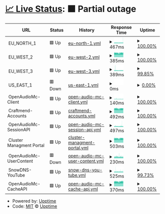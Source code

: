 # [📈 Live Status](https://upptime.github.io/upptime): <!--live status--> **🟧 Partial outage**

<!--start: status pages-->
<!-- This summary is generated by Upptime (https://github.com/upptime/upptime) -->
<!-- Do not edit this manually, your changes will be overwritten -->
<!-- prettier-ignore -->
| URL | Status | History | Response Time | Uptime |
| --- | ------ | ------- | ------------- | ------ |
| <img alt="" src="https://icons.duckduckgo.com/ip3/null.ico" height="13"> EU_NORTH_1 | 🟩 Up | [eu-north-1.yml](https://github.com/OpenAudioMc/status/commits/HEAD/history/eu-north-1.yml) | <details><summary><img alt="Response time graph" src="./graphs/eu-north-1/response-time-week.png" height="20"> 467ms</summary><br><a href="https://OpenAudioMc.github.io/status/history/eu-north-1"><img alt="Response time 469" src="https://img.shields.io/endpoint?url=https%3A%2F%2Fraw.githubusercontent.com%2FOpenAudioMc%2Fstatus%2FHEAD%2Fapi%2Feu-north-1%2Fresponse-time.json"></a><br><a href="https://OpenAudioMc.github.io/status/history/eu-north-1"><img alt="24-hour response time 506" src="https://img.shields.io/endpoint?url=https%3A%2F%2Fraw.githubusercontent.com%2FOpenAudioMc%2Fstatus%2FHEAD%2Fapi%2Feu-north-1%2Fresponse-time-day.json"></a><br><a href="https://OpenAudioMc.github.io/status/history/eu-north-1"><img alt="7-day response time 467" src="https://img.shields.io/endpoint?url=https%3A%2F%2Fraw.githubusercontent.com%2FOpenAudioMc%2Fstatus%2FHEAD%2Fapi%2Feu-north-1%2Fresponse-time-week.json"></a><br><a href="https://OpenAudioMc.github.io/status/history/eu-north-1"><img alt="30-day response time 468" src="https://img.shields.io/endpoint?url=https%3A%2F%2Fraw.githubusercontent.com%2FOpenAudioMc%2Fstatus%2FHEAD%2Fapi%2Feu-north-1%2Fresponse-time-month.json"></a><br><a href="https://OpenAudioMc.github.io/status/history/eu-north-1"><img alt="1-year response time 469" src="https://img.shields.io/endpoint?url=https%3A%2F%2Fraw.githubusercontent.com%2FOpenAudioMc%2Fstatus%2FHEAD%2Fapi%2Feu-north-1%2Fresponse-time-year.json"></a></details> | <details><summary><a href="https://OpenAudioMc.github.io/status/history/eu-north-1">100.00%</a></summary><a href="https://OpenAudioMc.github.io/status/history/eu-north-1"><img alt="All-time uptime 99.99%" src="https://img.shields.io/endpoint?url=https%3A%2F%2Fraw.githubusercontent.com%2FOpenAudioMc%2Fstatus%2FHEAD%2Fapi%2Feu-north-1%2Fuptime.json"></a><br><a href="https://OpenAudioMc.github.io/status/history/eu-north-1"><img alt="24-hour uptime 100.00%" src="https://img.shields.io/endpoint?url=https%3A%2F%2Fraw.githubusercontent.com%2FOpenAudioMc%2Fstatus%2FHEAD%2Fapi%2Feu-north-1%2Fuptime-day.json"></a><br><a href="https://OpenAudioMc.github.io/status/history/eu-north-1"><img alt="7-day uptime 100.00%" src="https://img.shields.io/endpoint?url=https%3A%2F%2Fraw.githubusercontent.com%2FOpenAudioMc%2Fstatus%2FHEAD%2Fapi%2Feu-north-1%2Fuptime-week.json"></a><br><a href="https://OpenAudioMc.github.io/status/history/eu-north-1"><img alt="30-day uptime 100.00%" src="https://img.shields.io/endpoint?url=https%3A%2F%2Fraw.githubusercontent.com%2FOpenAudioMc%2Fstatus%2FHEAD%2Fapi%2Feu-north-1%2Fuptime-month.json"></a><br><a href="https://OpenAudioMc.github.io/status/history/eu-north-1"><img alt="1-year uptime 99.99%" src="https://img.shields.io/endpoint?url=https%3A%2F%2Fraw.githubusercontent.com%2FOpenAudioMc%2Fstatus%2FHEAD%2Fapi%2Feu-north-1%2Fuptime-year.json"></a></details>
| <img alt="" src="https://icons.duckduckgo.com/ip3/null.ico" height="13"> EU_WEST_2 | 🟩 Up | [eu-west-2.yml](https://github.com/OpenAudioMc/status/commits/HEAD/history/eu-west-2.yml) | <details><summary><img alt="Response time graph" src="./graphs/eu-west-2/response-time-week.png" height="20"> 385ms</summary><br><a href="https://OpenAudioMc.github.io/status/history/eu-west-2"><img alt="Response time 388" src="https://img.shields.io/endpoint?url=https%3A%2F%2Fraw.githubusercontent.com%2FOpenAudioMc%2Fstatus%2FHEAD%2Fapi%2Feu-west-2%2Fresponse-time.json"></a><br><a href="https://OpenAudioMc.github.io/status/history/eu-west-2"><img alt="24-hour response time 390" src="https://img.shields.io/endpoint?url=https%3A%2F%2Fraw.githubusercontent.com%2FOpenAudioMc%2Fstatus%2FHEAD%2Fapi%2Feu-west-2%2Fresponse-time-day.json"></a><br><a href="https://OpenAudioMc.github.io/status/history/eu-west-2"><img alt="7-day response time 385" src="https://img.shields.io/endpoint?url=https%3A%2F%2Fraw.githubusercontent.com%2FOpenAudioMc%2Fstatus%2FHEAD%2Fapi%2Feu-west-2%2Fresponse-time-week.json"></a><br><a href="https://OpenAudioMc.github.io/status/history/eu-west-2"><img alt="30-day response time 388" src="https://img.shields.io/endpoint?url=https%3A%2F%2Fraw.githubusercontent.com%2FOpenAudioMc%2Fstatus%2FHEAD%2Fapi%2Feu-west-2%2Fresponse-time-month.json"></a><br><a href="https://OpenAudioMc.github.io/status/history/eu-west-2"><img alt="1-year response time 388" src="https://img.shields.io/endpoint?url=https%3A%2F%2Fraw.githubusercontent.com%2FOpenAudioMc%2Fstatus%2FHEAD%2Fapi%2Feu-west-2%2Fresponse-time-year.json"></a></details> | <details><summary><a href="https://OpenAudioMc.github.io/status/history/eu-west-2">100.00%</a></summary><a href="https://OpenAudioMc.github.io/status/history/eu-west-2"><img alt="All-time uptime 99.97%" src="https://img.shields.io/endpoint?url=https%3A%2F%2Fraw.githubusercontent.com%2FOpenAudioMc%2Fstatus%2FHEAD%2Fapi%2Feu-west-2%2Fuptime.json"></a><br><a href="https://OpenAudioMc.github.io/status/history/eu-west-2"><img alt="24-hour uptime 100.00%" src="https://img.shields.io/endpoint?url=https%3A%2F%2Fraw.githubusercontent.com%2FOpenAudioMc%2Fstatus%2FHEAD%2Fapi%2Feu-west-2%2Fuptime-day.json"></a><br><a href="https://OpenAudioMc.github.io/status/history/eu-west-2"><img alt="7-day uptime 100.00%" src="https://img.shields.io/endpoint?url=https%3A%2F%2Fraw.githubusercontent.com%2FOpenAudioMc%2Fstatus%2FHEAD%2Fapi%2Feu-west-2%2Fuptime-week.json"></a><br><a href="https://OpenAudioMc.github.io/status/history/eu-west-2"><img alt="30-day uptime 100.00%" src="https://img.shields.io/endpoint?url=https%3A%2F%2Fraw.githubusercontent.com%2FOpenAudioMc%2Fstatus%2FHEAD%2Fapi%2Feu-west-2%2Fuptime-month.json"></a><br><a href="https://OpenAudioMc.github.io/status/history/eu-west-2"><img alt="1-year uptime 99.97%" src="https://img.shields.io/endpoint?url=https%3A%2F%2Fraw.githubusercontent.com%2FOpenAudioMc%2Fstatus%2FHEAD%2Fapi%2Feu-west-2%2Fuptime-year.json"></a></details>
| <img alt="" src="https://icons.duckduckgo.com/ip3/null.ico" height="13"> EU_WEST_3 | 🟩 Up | [eu-west-3.yml](https://github.com/OpenAudioMc/status/commits/HEAD/history/eu-west-3.yml) | <details><summary><img alt="Response time graph" src="./graphs/eu-west-3/response-time-week.png" height="20"> 389ms</summary><br><a href="https://OpenAudioMc.github.io/status/history/eu-west-3"><img alt="Response time 387" src="https://img.shields.io/endpoint?url=https%3A%2F%2Fraw.githubusercontent.com%2FOpenAudioMc%2Fstatus%2FHEAD%2Fapi%2Feu-west-3%2Fresponse-time.json"></a><br><a href="https://OpenAudioMc.github.io/status/history/eu-west-3"><img alt="24-hour response time 387" src="https://img.shields.io/endpoint?url=https%3A%2F%2Fraw.githubusercontent.com%2FOpenAudioMc%2Fstatus%2FHEAD%2Fapi%2Feu-west-3%2Fresponse-time-day.json"></a><br><a href="https://OpenAudioMc.github.io/status/history/eu-west-3"><img alt="7-day response time 389" src="https://img.shields.io/endpoint?url=https%3A%2F%2Fraw.githubusercontent.com%2FOpenAudioMc%2Fstatus%2FHEAD%2Fapi%2Feu-west-3%2Fresponse-time-week.json"></a><br><a href="https://OpenAudioMc.github.io/status/history/eu-west-3"><img alt="30-day response time 386" src="https://img.shields.io/endpoint?url=https%3A%2F%2Fraw.githubusercontent.com%2FOpenAudioMc%2Fstatus%2FHEAD%2Fapi%2Feu-west-3%2Fresponse-time-month.json"></a><br><a href="https://OpenAudioMc.github.io/status/history/eu-west-3"><img alt="1-year response time 387" src="https://img.shields.io/endpoint?url=https%3A%2F%2Fraw.githubusercontent.com%2FOpenAudioMc%2Fstatus%2FHEAD%2Fapi%2Feu-west-3%2Fresponse-time-year.json"></a></details> | <details><summary><a href="https://OpenAudioMc.github.io/status/history/eu-west-3">99.85%</a></summary><a href="https://OpenAudioMc.github.io/status/history/eu-west-3"><img alt="All-time uptime 99.97%" src="https://img.shields.io/endpoint?url=https%3A%2F%2Fraw.githubusercontent.com%2FOpenAudioMc%2Fstatus%2FHEAD%2Fapi%2Feu-west-3%2Fuptime.json"></a><br><a href="https://OpenAudioMc.github.io/status/history/eu-west-3"><img alt="24-hour uptime 100.00%" src="https://img.shields.io/endpoint?url=https%3A%2F%2Fraw.githubusercontent.com%2FOpenAudioMc%2Fstatus%2FHEAD%2Fapi%2Feu-west-3%2Fuptime-day.json"></a><br><a href="https://OpenAudioMc.github.io/status/history/eu-west-3"><img alt="7-day uptime 99.85%" src="https://img.shields.io/endpoint?url=https%3A%2F%2Fraw.githubusercontent.com%2FOpenAudioMc%2Fstatus%2FHEAD%2Fapi%2Feu-west-3%2Fuptime-week.json"></a><br><a href="https://OpenAudioMc.github.io/status/history/eu-west-3"><img alt="30-day uptime 99.96%" src="https://img.shields.io/endpoint?url=https%3A%2F%2Fraw.githubusercontent.com%2FOpenAudioMc%2Fstatus%2FHEAD%2Fapi%2Feu-west-3%2Fuptime-month.json"></a><br><a href="https://OpenAudioMc.github.io/status/history/eu-west-3"><img alt="1-year uptime 99.97%" src="https://img.shields.io/endpoint?url=https%3A%2F%2Fraw.githubusercontent.com%2FOpenAudioMc%2Fstatus%2FHEAD%2Fapi%2Feu-west-3%2Fuptime-year.json"></a></details>
| <img alt="" src="https://icons.duckduckgo.com/ip3/null.ico" height="13"> US_EAST_1 | 🟥 Down | [us-east-1.yml](https://github.com/OpenAudioMc/status/commits/HEAD/history/us-east-1.yml) | <details><summary><img alt="Response time graph" src="./graphs/us-east-1/response-time-week.png" height="20"> 0ms</summary><br><a href="https://OpenAudioMc.github.io/status/history/us-east-1"><img alt="Response time 128" src="https://img.shields.io/endpoint?url=https%3A%2F%2Fraw.githubusercontent.com%2FOpenAudioMc%2Fstatus%2FHEAD%2Fapi%2Fus-east-1%2Fresponse-time.json"></a><br><a href="https://OpenAudioMc.github.io/status/history/us-east-1"><img alt="24-hour response time 0" src="https://img.shields.io/endpoint?url=https%3A%2F%2Fraw.githubusercontent.com%2FOpenAudioMc%2Fstatus%2FHEAD%2Fapi%2Fus-east-1%2Fresponse-time-day.json"></a><br><a href="https://OpenAudioMc.github.io/status/history/us-east-1"><img alt="7-day response time 0" src="https://img.shields.io/endpoint?url=https%3A%2F%2Fraw.githubusercontent.com%2FOpenAudioMc%2Fstatus%2FHEAD%2Fapi%2Fus-east-1%2Fresponse-time-week.json"></a><br><a href="https://OpenAudioMc.github.io/status/history/us-east-1"><img alt="30-day response time 125" src="https://img.shields.io/endpoint?url=https%3A%2F%2Fraw.githubusercontent.com%2FOpenAudioMc%2Fstatus%2FHEAD%2Fapi%2Fus-east-1%2Fresponse-time-month.json"></a><br><a href="https://OpenAudioMc.github.io/status/history/us-east-1"><img alt="1-year response time 128" src="https://img.shields.io/endpoint?url=https%3A%2F%2Fraw.githubusercontent.com%2FOpenAudioMc%2Fstatus%2FHEAD%2Fapi%2Fus-east-1%2Fresponse-time-year.json"></a></details> | <details><summary><a href="https://OpenAudioMc.github.io/status/history/us-east-1">0.00%</a></summary><a href="https://OpenAudioMc.github.io/status/history/us-east-1"><img alt="All-time uptime 36.75%" src="https://img.shields.io/endpoint?url=https%3A%2F%2Fraw.githubusercontent.com%2FOpenAudioMc%2Fstatus%2FHEAD%2Fapi%2Fus-east-1%2Fuptime.json"></a><br><a href="https://OpenAudioMc.github.io/status/history/us-east-1"><img alt="24-hour uptime 0.00%" src="https://img.shields.io/endpoint?url=https%3A%2F%2Fraw.githubusercontent.com%2FOpenAudioMc%2Fstatus%2FHEAD%2Fapi%2Fus-east-1%2Fuptime-day.json"></a><br><a href="https://OpenAudioMc.github.io/status/history/us-east-1"><img alt="7-day uptime 0.00%" src="https://img.shields.io/endpoint?url=https%3A%2F%2Fraw.githubusercontent.com%2FOpenAudioMc%2Fstatus%2FHEAD%2Fapi%2Fus-east-1%2Fuptime-week.json"></a><br><a href="https://OpenAudioMc.github.io/status/history/us-east-1"><img alt="30-day uptime 27.22%" src="https://img.shields.io/endpoint?url=https%3A%2F%2Fraw.githubusercontent.com%2FOpenAudioMc%2Fstatus%2FHEAD%2Fapi%2Fus-east-1%2Fuptime-month.json"></a><br><a href="https://OpenAudioMc.github.io/status/history/us-east-1"><img alt="1-year uptime 36.75%" src="https://img.shields.io/endpoint?url=https%3A%2F%2Fraw.githubusercontent.com%2FOpenAudioMc%2Fstatus%2FHEAD%2Fapi%2Fus-east-1%2Fuptime-year.json"></a></details>
| <img alt="" src="https://icons.duckduckgo.com/ip3/null.ico" height="13"> OpenAudioMc-Client | 🟩 Up | [open-audio-mc-client.yml](https://github.com/OpenAudioMc/status/commits/HEAD/history/open-audio-mc-client.yml) | <details><summary><img alt="Response time graph" src="./graphs/open-audio-mc-client/response-time-week.png" height="20"> 140ms</summary><br><a href="https://OpenAudioMc.github.io/status/history/open-audio-mc-client"><img alt="Response time 140" src="https://img.shields.io/endpoint?url=https%3A%2F%2Fraw.githubusercontent.com%2FOpenAudioMc%2Fstatus%2FHEAD%2Fapi%2Fopen-audio-mc-client%2Fresponse-time.json"></a><br><a href="https://OpenAudioMc.github.io/status/history/open-audio-mc-client"><img alt="24-hour response time 141" src="https://img.shields.io/endpoint?url=https%3A%2F%2Fraw.githubusercontent.com%2FOpenAudioMc%2Fstatus%2FHEAD%2Fapi%2Fopen-audio-mc-client%2Fresponse-time-day.json"></a><br><a href="https://OpenAudioMc.github.io/status/history/open-audio-mc-client"><img alt="7-day response time 140" src="https://img.shields.io/endpoint?url=https%3A%2F%2Fraw.githubusercontent.com%2FOpenAudioMc%2Fstatus%2FHEAD%2Fapi%2Fopen-audio-mc-client%2Fresponse-time-week.json"></a><br><a href="https://OpenAudioMc.github.io/status/history/open-audio-mc-client"><img alt="30-day response time 140" src="https://img.shields.io/endpoint?url=https%3A%2F%2Fraw.githubusercontent.com%2FOpenAudioMc%2Fstatus%2FHEAD%2Fapi%2Fopen-audio-mc-client%2Fresponse-time-month.json"></a><br><a href="https://OpenAudioMc.github.io/status/history/open-audio-mc-client"><img alt="1-year response time 140" src="https://img.shields.io/endpoint?url=https%3A%2F%2Fraw.githubusercontent.com%2FOpenAudioMc%2Fstatus%2FHEAD%2Fapi%2Fopen-audio-mc-client%2Fresponse-time-year.json"></a></details> | <details><summary><a href="https://OpenAudioMc.github.io/status/history/open-audio-mc-client">100.00%</a></summary><a href="https://OpenAudioMc.github.io/status/history/open-audio-mc-client"><img alt="All-time uptime 99.99%" src="https://img.shields.io/endpoint?url=https%3A%2F%2Fraw.githubusercontent.com%2FOpenAudioMc%2Fstatus%2FHEAD%2Fapi%2Fopen-audio-mc-client%2Fuptime.json"></a><br><a href="https://OpenAudioMc.github.io/status/history/open-audio-mc-client"><img alt="24-hour uptime 100.00%" src="https://img.shields.io/endpoint?url=https%3A%2F%2Fraw.githubusercontent.com%2FOpenAudioMc%2Fstatus%2FHEAD%2Fapi%2Fopen-audio-mc-client%2Fuptime-day.json"></a><br><a href="https://OpenAudioMc.github.io/status/history/open-audio-mc-client"><img alt="7-day uptime 100.00%" src="https://img.shields.io/endpoint?url=https%3A%2F%2Fraw.githubusercontent.com%2FOpenAudioMc%2Fstatus%2FHEAD%2Fapi%2Fopen-audio-mc-client%2Fuptime-week.json"></a><br><a href="https://OpenAudioMc.github.io/status/history/open-audio-mc-client"><img alt="30-day uptime 100.00%" src="https://img.shields.io/endpoint?url=https%3A%2F%2Fraw.githubusercontent.com%2FOpenAudioMc%2Fstatus%2FHEAD%2Fapi%2Fopen-audio-mc-client%2Fuptime-month.json"></a><br><a href="https://OpenAudioMc.github.io/status/history/open-audio-mc-client"><img alt="1-year uptime 100.00%" src="https://img.shields.io/endpoint?url=https%3A%2F%2Fraw.githubusercontent.com%2FOpenAudioMc%2Fstatus%2FHEAD%2Fapi%2Fopen-audio-mc-client%2Fuptime-year.json"></a></details>
| <img alt="" src="https://icons.duckduckgo.com/ip3/null.ico" height="13"> Craftmend-Accounts | 🟩 Up | [craftmend-accounts.yml](https://github.com/OpenAudioMc/status/commits/HEAD/history/craftmend-accounts.yml) | <details><summary><img alt="Response time graph" src="./graphs/craftmend-accounts/response-time-week.png" height="20"> 492ms</summary><br><a href="https://OpenAudioMc.github.io/status/history/craftmend-accounts"><img alt="Response time 502" src="https://img.shields.io/endpoint?url=https%3A%2F%2Fraw.githubusercontent.com%2FOpenAudioMc%2Fstatus%2FHEAD%2Fapi%2Fcraftmend-accounts%2Fresponse-time.json"></a><br><a href="https://OpenAudioMc.github.io/status/history/craftmend-accounts"><img alt="24-hour response time 500" src="https://img.shields.io/endpoint?url=https%3A%2F%2Fraw.githubusercontent.com%2FOpenAudioMc%2Fstatus%2FHEAD%2Fapi%2Fcraftmend-accounts%2Fresponse-time-day.json"></a><br><a href="https://OpenAudioMc.github.io/status/history/craftmend-accounts"><img alt="7-day response time 492" src="https://img.shields.io/endpoint?url=https%3A%2F%2Fraw.githubusercontent.com%2FOpenAudioMc%2Fstatus%2FHEAD%2Fapi%2Fcraftmend-accounts%2Fresponse-time-week.json"></a><br><a href="https://OpenAudioMc.github.io/status/history/craftmend-accounts"><img alt="30-day response time 503" src="https://img.shields.io/endpoint?url=https%3A%2F%2Fraw.githubusercontent.com%2FOpenAudioMc%2Fstatus%2FHEAD%2Fapi%2Fcraftmend-accounts%2Fresponse-time-month.json"></a><br><a href="https://OpenAudioMc.github.io/status/history/craftmend-accounts"><img alt="1-year response time 502" src="https://img.shields.io/endpoint?url=https%3A%2F%2Fraw.githubusercontent.com%2FOpenAudioMc%2Fstatus%2FHEAD%2Fapi%2Fcraftmend-accounts%2Fresponse-time-year.json"></a></details> | <details><summary><a href="https://OpenAudioMc.github.io/status/history/craftmend-accounts">100.00%</a></summary><a href="https://OpenAudioMc.github.io/status/history/craftmend-accounts"><img alt="All-time uptime 100.00%" src="https://img.shields.io/endpoint?url=https%3A%2F%2Fraw.githubusercontent.com%2FOpenAudioMc%2Fstatus%2FHEAD%2Fapi%2Fcraftmend-accounts%2Fuptime.json"></a><br><a href="https://OpenAudioMc.github.io/status/history/craftmend-accounts"><img alt="24-hour uptime 100.00%" src="https://img.shields.io/endpoint?url=https%3A%2F%2Fraw.githubusercontent.com%2FOpenAudioMc%2Fstatus%2FHEAD%2Fapi%2Fcraftmend-accounts%2Fuptime-day.json"></a><br><a href="https://OpenAudioMc.github.io/status/history/craftmend-accounts"><img alt="7-day uptime 100.00%" src="https://img.shields.io/endpoint?url=https%3A%2F%2Fraw.githubusercontent.com%2FOpenAudioMc%2Fstatus%2FHEAD%2Fapi%2Fcraftmend-accounts%2Fuptime-week.json"></a><br><a href="https://OpenAudioMc.github.io/status/history/craftmend-accounts"><img alt="30-day uptime 100.00%" src="https://img.shields.io/endpoint?url=https%3A%2F%2Fraw.githubusercontent.com%2FOpenAudioMc%2Fstatus%2FHEAD%2Fapi%2Fcraftmend-accounts%2Fuptime-month.json"></a><br><a href="https://OpenAudioMc.github.io/status/history/craftmend-accounts"><img alt="1-year uptime 100.00%" src="https://img.shields.io/endpoint?url=https%3A%2F%2Fraw.githubusercontent.com%2FOpenAudioMc%2Fstatus%2FHEAD%2Fapi%2Fcraftmend-accounts%2Fuptime-year.json"></a></details>
| <img alt="" src="https://icons.duckduckgo.com/ip3/null.ico" height="13"> OpenAudioMc-SessionAPI | 🟩 Up | [open-audio-mc-session-api.yml](https://github.com/OpenAudioMc/status/commits/HEAD/history/open-audio-mc-session-api.yml) | <details><summary><img alt="Response time graph" src="./graphs/open-audio-mc-session-api/response-time-week.png" height="20"> 497ms</summary><br><a href="https://OpenAudioMc.github.io/status/history/open-audio-mc-session-api"><img alt="Response time 501" src="https://img.shields.io/endpoint?url=https%3A%2F%2Fraw.githubusercontent.com%2FOpenAudioMc%2Fstatus%2FHEAD%2Fapi%2Fopen-audio-mc-session-api%2Fresponse-time.json"></a><br><a href="https://OpenAudioMc.github.io/status/history/open-audio-mc-session-api"><img alt="24-hour response time 492" src="https://img.shields.io/endpoint?url=https%3A%2F%2Fraw.githubusercontent.com%2FOpenAudioMc%2Fstatus%2FHEAD%2Fapi%2Fopen-audio-mc-session-api%2Fresponse-time-day.json"></a><br><a href="https://OpenAudioMc.github.io/status/history/open-audio-mc-session-api"><img alt="7-day response time 497" src="https://img.shields.io/endpoint?url=https%3A%2F%2Fraw.githubusercontent.com%2FOpenAudioMc%2Fstatus%2FHEAD%2Fapi%2Fopen-audio-mc-session-api%2Fresponse-time-week.json"></a><br><a href="https://OpenAudioMc.github.io/status/history/open-audio-mc-session-api"><img alt="30-day response time 504" src="https://img.shields.io/endpoint?url=https%3A%2F%2Fraw.githubusercontent.com%2FOpenAudioMc%2Fstatus%2FHEAD%2Fapi%2Fopen-audio-mc-session-api%2Fresponse-time-month.json"></a><br><a href="https://OpenAudioMc.github.io/status/history/open-audio-mc-session-api"><img alt="1-year response time 501" src="https://img.shields.io/endpoint?url=https%3A%2F%2Fraw.githubusercontent.com%2FOpenAudioMc%2Fstatus%2FHEAD%2Fapi%2Fopen-audio-mc-session-api%2Fresponse-time-year.json"></a></details> | <details><summary><a href="https://OpenAudioMc.github.io/status/history/open-audio-mc-session-api">100.00%</a></summary><a href="https://OpenAudioMc.github.io/status/history/open-audio-mc-session-api"><img alt="All-time uptime 100.00%" src="https://img.shields.io/endpoint?url=https%3A%2F%2Fraw.githubusercontent.com%2FOpenAudioMc%2Fstatus%2FHEAD%2Fapi%2Fopen-audio-mc-session-api%2Fuptime.json"></a><br><a href="https://OpenAudioMc.github.io/status/history/open-audio-mc-session-api"><img alt="24-hour uptime 100.00%" src="https://img.shields.io/endpoint?url=https%3A%2F%2Fraw.githubusercontent.com%2FOpenAudioMc%2Fstatus%2FHEAD%2Fapi%2Fopen-audio-mc-session-api%2Fuptime-day.json"></a><br><a href="https://OpenAudioMc.github.io/status/history/open-audio-mc-session-api"><img alt="7-day uptime 100.00%" src="https://img.shields.io/endpoint?url=https%3A%2F%2Fraw.githubusercontent.com%2FOpenAudioMc%2Fstatus%2FHEAD%2Fapi%2Fopen-audio-mc-session-api%2Fuptime-week.json"></a><br><a href="https://OpenAudioMc.github.io/status/history/open-audio-mc-session-api"><img alt="30-day uptime 100.00%" src="https://img.shields.io/endpoint?url=https%3A%2F%2Fraw.githubusercontent.com%2FOpenAudioMc%2Fstatus%2FHEAD%2Fapi%2Fopen-audio-mc-session-api%2Fuptime-month.json"></a><br><a href="https://OpenAudioMc.github.io/status/history/open-audio-mc-session-api"><img alt="1-year uptime 100.00%" src="https://img.shields.io/endpoint?url=https%3A%2F%2Fraw.githubusercontent.com%2FOpenAudioMc%2Fstatus%2FHEAD%2Fapi%2Fopen-audio-mc-session-api%2Fuptime-year.json"></a></details>
| <img alt="" src="https://icons.duckduckgo.com/ip3/null.ico" height="13"> Cluster Managment Portal | 🟩 Up | [cluster-managment-portal.yml](https://github.com/OpenAudioMc/status/commits/HEAD/history/cluster-managment-portal.yml) | <details><summary><img alt="Response time graph" src="./graphs/cluster-managment-portal/response-time-week.png" height="20"> 503ms</summary><br><a href="https://OpenAudioMc.github.io/status/history/cluster-managment-portal"><img alt="Response time 505" src="https://img.shields.io/endpoint?url=https%3A%2F%2Fraw.githubusercontent.com%2FOpenAudioMc%2Fstatus%2FHEAD%2Fapi%2Fcluster-managment-portal%2Fresponse-time.json"></a><br><a href="https://OpenAudioMc.github.io/status/history/cluster-managment-portal"><img alt="24-hour response time 509" src="https://img.shields.io/endpoint?url=https%3A%2F%2Fraw.githubusercontent.com%2FOpenAudioMc%2Fstatus%2FHEAD%2Fapi%2Fcluster-managment-portal%2Fresponse-time-day.json"></a><br><a href="https://OpenAudioMc.github.io/status/history/cluster-managment-portal"><img alt="7-day response time 503" src="https://img.shields.io/endpoint?url=https%3A%2F%2Fraw.githubusercontent.com%2FOpenAudioMc%2Fstatus%2FHEAD%2Fapi%2Fcluster-managment-portal%2Fresponse-time-week.json"></a><br><a href="https://OpenAudioMc.github.io/status/history/cluster-managment-portal"><img alt="30-day response time 505" src="https://img.shields.io/endpoint?url=https%3A%2F%2Fraw.githubusercontent.com%2FOpenAudioMc%2Fstatus%2FHEAD%2Fapi%2Fcluster-managment-portal%2Fresponse-time-month.json"></a><br><a href="https://OpenAudioMc.github.io/status/history/cluster-managment-portal"><img alt="1-year response time 505" src="https://img.shields.io/endpoint?url=https%3A%2F%2Fraw.githubusercontent.com%2FOpenAudioMc%2Fstatus%2FHEAD%2Fapi%2Fcluster-managment-portal%2Fresponse-time-year.json"></a></details> | <details><summary><a href="https://OpenAudioMc.github.io/status/history/cluster-managment-portal">100.00%</a></summary><a href="https://OpenAudioMc.github.io/status/history/cluster-managment-portal"><img alt="All-time uptime 99.33%" src="https://img.shields.io/endpoint?url=https%3A%2F%2Fraw.githubusercontent.com%2FOpenAudioMc%2Fstatus%2FHEAD%2Fapi%2Fcluster-managment-portal%2Fuptime.json"></a><br><a href="https://OpenAudioMc.github.io/status/history/cluster-managment-portal"><img alt="24-hour uptime 100.00%" src="https://img.shields.io/endpoint?url=https%3A%2F%2Fraw.githubusercontent.com%2FOpenAudioMc%2Fstatus%2FHEAD%2Fapi%2Fcluster-managment-portal%2Fuptime-day.json"></a><br><a href="https://OpenAudioMc.github.io/status/history/cluster-managment-portal"><img alt="7-day uptime 100.00%" src="https://img.shields.io/endpoint?url=https%3A%2F%2Fraw.githubusercontent.com%2FOpenAudioMc%2Fstatus%2FHEAD%2Fapi%2Fcluster-managment-portal%2Fuptime-week.json"></a><br><a href="https://OpenAudioMc.github.io/status/history/cluster-managment-portal"><img alt="30-day uptime 99.97%" src="https://img.shields.io/endpoint?url=https%3A%2F%2Fraw.githubusercontent.com%2FOpenAudioMc%2Fstatus%2FHEAD%2Fapi%2Fcluster-managment-portal%2Fuptime-month.json"></a><br><a href="https://OpenAudioMc.github.io/status/history/cluster-managment-portal"><img alt="1-year uptime 99.06%" src="https://img.shields.io/endpoint?url=https%3A%2F%2Fraw.githubusercontent.com%2FOpenAudioMc%2Fstatus%2FHEAD%2Fapi%2Fcluster-managment-portal%2Fuptime-year.json"></a></details>
| <img alt="" src="https://icons.duckduckgo.com/ip3/null.ico" height="13"> OpenAudioMc-UserContent | 🟥 Down | [open-audio-mc-user-content.yml](https://github.com/OpenAudioMc/status/commits/HEAD/history/open-audio-mc-user-content.yml) | <details><summary><img alt="Response time graph" src="./graphs/open-audio-mc-user-content/response-time-week.png" height="20"> 230ms</summary><br><a href="https://OpenAudioMc.github.io/status/history/open-audio-mc-user-content"><img alt="Response time 236" src="https://img.shields.io/endpoint?url=https%3A%2F%2Fraw.githubusercontent.com%2FOpenAudioMc%2Fstatus%2FHEAD%2Fapi%2Fopen-audio-mc-user-content%2Fresponse-time.json"></a><br><a href="https://OpenAudioMc.github.io/status/history/open-audio-mc-user-content"><img alt="24-hour response time 233" src="https://img.shields.io/endpoint?url=https%3A%2F%2Fraw.githubusercontent.com%2FOpenAudioMc%2Fstatus%2FHEAD%2Fapi%2Fopen-audio-mc-user-content%2Fresponse-time-day.json"></a><br><a href="https://OpenAudioMc.github.io/status/history/open-audio-mc-user-content"><img alt="7-day response time 230" src="https://img.shields.io/endpoint?url=https%3A%2F%2Fraw.githubusercontent.com%2FOpenAudioMc%2Fstatus%2FHEAD%2Fapi%2Fopen-audio-mc-user-content%2Fresponse-time-week.json"></a><br><a href="https://OpenAudioMc.github.io/status/history/open-audio-mc-user-content"><img alt="30-day response time 233" src="https://img.shields.io/endpoint?url=https%3A%2F%2Fraw.githubusercontent.com%2FOpenAudioMc%2Fstatus%2FHEAD%2Fapi%2Fopen-audio-mc-user-content%2Fresponse-time-month.json"></a><br><a href="https://OpenAudioMc.github.io/status/history/open-audio-mc-user-content"><img alt="1-year response time 236" src="https://img.shields.io/endpoint?url=https%3A%2F%2Fraw.githubusercontent.com%2FOpenAudioMc%2Fstatus%2FHEAD%2Fapi%2Fopen-audio-mc-user-content%2Fresponse-time-year.json"></a></details> | <details><summary><a href="https://OpenAudioMc.github.io/status/history/open-audio-mc-user-content">100.00%</a></summary><a href="https://OpenAudioMc.github.io/status/history/open-audio-mc-user-content"><img alt="All-time uptime 99.99%" src="https://img.shields.io/endpoint?url=https%3A%2F%2Fraw.githubusercontent.com%2FOpenAudioMc%2Fstatus%2FHEAD%2Fapi%2Fopen-audio-mc-user-content%2Fuptime.json"></a><br><a href="https://OpenAudioMc.github.io/status/history/open-audio-mc-user-content"><img alt="24-hour uptime 100.00%" src="https://img.shields.io/endpoint?url=https%3A%2F%2Fraw.githubusercontent.com%2FOpenAudioMc%2Fstatus%2FHEAD%2Fapi%2Fopen-audio-mc-user-content%2Fuptime-day.json"></a><br><a href="https://OpenAudioMc.github.io/status/history/open-audio-mc-user-content"><img alt="7-day uptime 100.00%" src="https://img.shields.io/endpoint?url=https%3A%2F%2Fraw.githubusercontent.com%2FOpenAudioMc%2Fstatus%2FHEAD%2Fapi%2Fopen-audio-mc-user-content%2Fuptime-week.json"></a><br><a href="https://OpenAudioMc.github.io/status/history/open-audio-mc-user-content"><img alt="30-day uptime 100.00%" src="https://img.shields.io/endpoint?url=https%3A%2F%2Fraw.githubusercontent.com%2FOpenAudioMc%2Fstatus%2FHEAD%2Fapi%2Fopen-audio-mc-user-content%2Fuptime-month.json"></a><br><a href="https://OpenAudioMc.github.io/status/history/open-audio-mc-user-content"><img alt="1-year uptime 99.99%" src="https://img.shields.io/endpoint?url=https%3A%2F%2Fraw.githubusercontent.com%2FOpenAudioMc%2Fstatus%2FHEAD%2Fapi%2Fopen-audio-mc-user-content%2Fuptime-year.json"></a></details>
| <img alt="" src="https://icons.duckduckgo.com/ip3/null.ico" height="13"> SnowDNS-YouTube | 🟩 Up | [snow-dns-you-tube.yml](https://github.com/OpenAudioMc/status/commits/HEAD/history/snow-dns-you-tube.yml) | <details><summary><img alt="Response time graph" src="./graphs/snow-dns-you-tube/response-time-week.png" height="20"> 525ms</summary><br><a href="https://OpenAudioMc.github.io/status/history/snow-dns-you-tube"><img alt="Response time 510" src="https://img.shields.io/endpoint?url=https%3A%2F%2Fraw.githubusercontent.com%2FOpenAudioMc%2Fstatus%2FHEAD%2Fapi%2Fsnow-dns-you-tube%2Fresponse-time.json"></a><br><a href="https://OpenAudioMc.github.io/status/history/snow-dns-you-tube"><img alt="24-hour response time 525" src="https://img.shields.io/endpoint?url=https%3A%2F%2Fraw.githubusercontent.com%2FOpenAudioMc%2Fstatus%2FHEAD%2Fapi%2Fsnow-dns-you-tube%2Fresponse-time-day.json"></a><br><a href="https://OpenAudioMc.github.io/status/history/snow-dns-you-tube"><img alt="7-day response time 525" src="https://img.shields.io/endpoint?url=https%3A%2F%2Fraw.githubusercontent.com%2FOpenAudioMc%2Fstatus%2FHEAD%2Fapi%2Fsnow-dns-you-tube%2Fresponse-time-week.json"></a><br><a href="https://OpenAudioMc.github.io/status/history/snow-dns-you-tube"><img alt="30-day response time 511" src="https://img.shields.io/endpoint?url=https%3A%2F%2Fraw.githubusercontent.com%2FOpenAudioMc%2Fstatus%2FHEAD%2Fapi%2Fsnow-dns-you-tube%2Fresponse-time-month.json"></a><br><a href="https://OpenAudioMc.github.io/status/history/snow-dns-you-tube"><img alt="1-year response time 510" src="https://img.shields.io/endpoint?url=https%3A%2F%2Fraw.githubusercontent.com%2FOpenAudioMc%2Fstatus%2FHEAD%2Fapi%2Fsnow-dns-you-tube%2Fresponse-time-year.json"></a></details> | <details><summary><a href="https://OpenAudioMc.github.io/status/history/snow-dns-you-tube">99.73%</a></summary><a href="https://OpenAudioMc.github.io/status/history/snow-dns-you-tube"><img alt="All-time uptime 99.38%" src="https://img.shields.io/endpoint?url=https%3A%2F%2Fraw.githubusercontent.com%2FOpenAudioMc%2Fstatus%2FHEAD%2Fapi%2Fsnow-dns-you-tube%2Fuptime.json"></a><br><a href="https://OpenAudioMc.github.io/status/history/snow-dns-you-tube"><img alt="24-hour uptime 98.89%" src="https://img.shields.io/endpoint?url=https%3A%2F%2Fraw.githubusercontent.com%2FOpenAudioMc%2Fstatus%2FHEAD%2Fapi%2Fsnow-dns-you-tube%2Fuptime-day.json"></a><br><a href="https://OpenAudioMc.github.io/status/history/snow-dns-you-tube"><img alt="7-day uptime 99.73%" src="https://img.shields.io/endpoint?url=https%3A%2F%2Fraw.githubusercontent.com%2FOpenAudioMc%2Fstatus%2FHEAD%2Fapi%2Fsnow-dns-you-tube%2Fuptime-week.json"></a><br><a href="https://OpenAudioMc.github.io/status/history/snow-dns-you-tube"><img alt="30-day uptime 99.68%" src="https://img.shields.io/endpoint?url=https%3A%2F%2Fraw.githubusercontent.com%2FOpenAudioMc%2Fstatus%2FHEAD%2Fapi%2Fsnow-dns-you-tube%2Fuptime-month.json"></a><br><a href="https://OpenAudioMc.github.io/status/history/snow-dns-you-tube"><img alt="1-year uptime 99.23%" src="https://img.shields.io/endpoint?url=https%3A%2F%2Fraw.githubusercontent.com%2FOpenAudioMc%2Fstatus%2FHEAD%2Fapi%2Fsnow-dns-you-tube%2Fuptime-year.json"></a></details>
| <img alt="" src="https://icons.duckduckgo.com/ip3/null.ico" height="13"> OpenAudioMc-CacheAPI | 🟩 Up | [open-audio-mc-cache-api.yml](https://github.com/OpenAudioMc/status/commits/HEAD/history/open-audio-mc-cache-api.yml) | <details><summary><img alt="Response time graph" src="./graphs/open-audio-mc-cache-api/response-time-week.png" height="20"> 370ms</summary><br><a href="https://OpenAudioMc.github.io/status/history/open-audio-mc-cache-api"><img alt="Response time 373" src="https://img.shields.io/endpoint?url=https%3A%2F%2Fraw.githubusercontent.com%2FOpenAudioMc%2Fstatus%2FHEAD%2Fapi%2Fopen-audio-mc-cache-api%2Fresponse-time.json"></a><br><a href="https://OpenAudioMc.github.io/status/history/open-audio-mc-cache-api"><img alt="24-hour response time 378" src="https://img.shields.io/endpoint?url=https%3A%2F%2Fraw.githubusercontent.com%2FOpenAudioMc%2Fstatus%2FHEAD%2Fapi%2Fopen-audio-mc-cache-api%2Fresponse-time-day.json"></a><br><a href="https://OpenAudioMc.github.io/status/history/open-audio-mc-cache-api"><img alt="7-day response time 370" src="https://img.shields.io/endpoint?url=https%3A%2F%2Fraw.githubusercontent.com%2FOpenAudioMc%2Fstatus%2FHEAD%2Fapi%2Fopen-audio-mc-cache-api%2Fresponse-time-week.json"></a><br><a href="https://OpenAudioMc.github.io/status/history/open-audio-mc-cache-api"><img alt="30-day response time 373" src="https://img.shields.io/endpoint?url=https%3A%2F%2Fraw.githubusercontent.com%2FOpenAudioMc%2Fstatus%2FHEAD%2Fapi%2Fopen-audio-mc-cache-api%2Fresponse-time-month.json"></a><br><a href="https://OpenAudioMc.github.io/status/history/open-audio-mc-cache-api"><img alt="1-year response time 373" src="https://img.shields.io/endpoint?url=https%3A%2F%2Fraw.githubusercontent.com%2FOpenAudioMc%2Fstatus%2FHEAD%2Fapi%2Fopen-audio-mc-cache-api%2Fresponse-time-year.json"></a></details> | <details><summary><a href="https://OpenAudioMc.github.io/status/history/open-audio-mc-cache-api">100.00%</a></summary><a href="https://OpenAudioMc.github.io/status/history/open-audio-mc-cache-api"><img alt="All-time uptime 98.55%" src="https://img.shields.io/endpoint?url=https%3A%2F%2Fraw.githubusercontent.com%2FOpenAudioMc%2Fstatus%2FHEAD%2Fapi%2Fopen-audio-mc-cache-api%2Fuptime.json"></a><br><a href="https://OpenAudioMc.github.io/status/history/open-audio-mc-cache-api"><img alt="24-hour uptime 100.00%" src="https://img.shields.io/endpoint?url=https%3A%2F%2Fraw.githubusercontent.com%2FOpenAudioMc%2Fstatus%2FHEAD%2Fapi%2Fopen-audio-mc-cache-api%2Fuptime-day.json"></a><br><a href="https://OpenAudioMc.github.io/status/history/open-audio-mc-cache-api"><img alt="7-day uptime 100.00%" src="https://img.shields.io/endpoint?url=https%3A%2F%2Fraw.githubusercontent.com%2FOpenAudioMc%2Fstatus%2FHEAD%2Fapi%2Fopen-audio-mc-cache-api%2Fuptime-week.json"></a><br><a href="https://OpenAudioMc.github.io/status/history/open-audio-mc-cache-api"><img alt="30-day uptime 100.00%" src="https://img.shields.io/endpoint?url=https%3A%2F%2Fraw.githubusercontent.com%2FOpenAudioMc%2Fstatus%2FHEAD%2Fapi%2Fopen-audio-mc-cache-api%2Fuptime-month.json"></a><br><a href="https://OpenAudioMc.github.io/status/history/open-audio-mc-cache-api"><img alt="1-year uptime 98.54%" src="https://img.shields.io/endpoint?url=https%3A%2F%2Fraw.githubusercontent.com%2FOpenAudioMc%2Fstatus%2FHEAD%2Fapi%2Fopen-audio-mc-cache-api%2Fuptime-year.json"></a></details>

<!--end: status pages-->

- Powered by: [Upptime](https://github.com/upptime/upptime)
- Code: [MIT](./LICENSE) © [Upptime](https://upptime.js.org)
